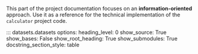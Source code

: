 This part of the project documentation focuses on
an **information-oriented** approach. Use it as a
reference for the technical implementation of the
`calculator` project code.

::: datasets.datasets
    options:
      heading_level: 0
      show_source: True
      show_bases: False
      show_root_heading: True
      show_submodules: True
      docstring_section_style: table